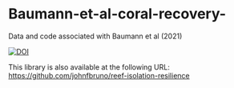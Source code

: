 # Baumann-et-al-coral-recovery-
Data and code associated with Baumann et al (2021)

<a href="https://zenodo.org/badge/latestdoi/347196320"><img src="https://zenodo.org/badge/347196320.svg" alt="DOI"></a>

This library is also available at the following URL: https://github.com/johnfbruno/reef-isolation-resilience

